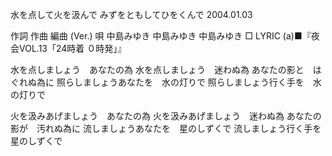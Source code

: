 水を点して火を汲んで
みずをともしてひをくんで
2004.01.03


作詞  作曲  編曲 (Ver.)   唄
中島みゆき   中島みゆき       中島みゆき
□ LYRIC (a)■『夜会VOL.13「24時着 ０時発」』

水を点しましょう　あなたの為
水を点しましょう　迷わぬ為
あなたの影と　はぐれぬ為に
照らしましょうあなたを　水の灯りで
照らしましょう行く手を　水の灯りで

火を汲みあげましょう　あなたの為
火を汲みあげましょう　迷わぬ為
あなたの影が　汚れぬ為に
流しましょうあなたを　星のしずくで
流しましょう行く手を　星のしずくで